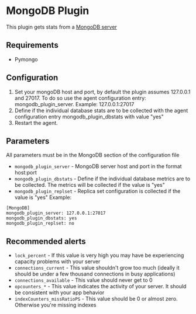 MongoDB Plugin
===

This plugin gets stats from a [MongoDB server](http://www.mongodb.com) 

Requirements
---
* Pymongo

Configuration
---
1. Set your mongoDB host and port, by default the plugin assumes 127.0.0.1 and 27017. To do so use the agent configuration entry: mongodb_plugin_server.
Example: 127.0.0.1:27017
2. Define if the individual database stats are to be collected with the agent configuration entry mongodb_plugin_dbstats with value "yes" 
3. Restart the agent.

Parameters
---
All parameters must be in the MongoDB section of the configuration file
* `mongodb_plugin_server` - MongoDB server host and port in the format host:port
* `mongodb_plugin_dbstats` - Define if the individual database metrics are to be collected. The metrics will be collected if the value is "yes"
* `mongodb_plugin_replset` - Replica set configuration is collected if the value is "yes"
Example:

```
[MongoDB]
mongodb_plugin_server: 127.0.0.1:27017
mongodb_plugin_dbstats: yes
mongodb_plugin_replset: no
```

Recommended alerts
---
* `lock_percent` - If this value is very high you may have be experiencing capacity problems with your server
* `connections_current` - This value shouldn't grow too much (ideally it should be under a few thousand connections in busy applications)
* `connections_available` - This value should never get to 0
* `opcounters_*` - This value indicates the activity of your server. It should be consistent with your app behavior
* `indexCounters_missRatioPS` - This value should be 0 or almost zero. Otherwise you're missing indexes
